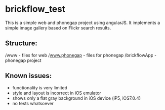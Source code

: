 brickflow_test
==============
This is a simple web and phonegap project using angularJS.
It implements a simple image gallery based on Flickr search results.

Structure:
----------
/www - files for web
/www.phonegap - files for phonegap 
/brickflowApp - phonegap project

Known issues:
-------------
- functionality is very limited
- style and layout is incorrect in iOS emulator
- shows only a flat gray background in iOS device (iP5, iOS7.0.4)
- no tests whatsoever

